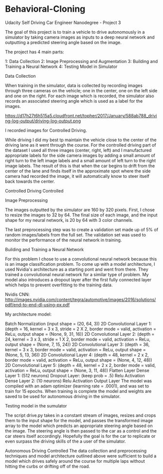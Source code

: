 # Behavioral-Cloning

Udacity Self Driving Car Engineer Nanodegree - Project 3

The goal of this project is to train a vehicle to drive autonomously in a simulator by taking camera images as inputs to a deep neural network and outputting a predicted steering angle based on the image.

The project has 4 main parts:

 1: Data Collection
 2: Image Preprocessing and Augmentation
 3: Building and Training a Neural Network
 4: Testing Model in Simulator

Data Collection

When training in the simulator, data is collected by recording images through three cameras on the vehicle; one in the center, one on the left side and one on the right. For each image which is recorded, the simulator also records an associated steering angle which is used as a label for the images.

https://d17h27t6h515a5.cloudfront.net/topher/2017/January/588ab788_driving-log-output/driving-log-output.png


 I recorded images for Controlled Driving.

While driving I did my best tp maintain the vehicle close to the center of the driving lane as it went through the course. For the controlled driving part of the dataset I used all three images (center, right, left) and I manufactured appropriate labels for the side camera images by adding a small amount of right turn to the left image labels and a small amount of left turn to the right image labels. The result of this is that when the car begins to drift from the center of the lane and finds itself in the approximate spot where the side camera had recorded the image, it will automatically know to steer itself back towards the center.

Controlled Driving
Controlled

Image Preprocessing 

The images outputted by the simulator are 160 by 320 pixels. First,  I chose to resize the images to 32 by 64. The final size of each image, and the input shape for my neural network, is 20 by 64 with 3 color channels.

The last preprocessing step was to create a validation set made up of 5% of random images/labels from the full set. The validation set was used to monitor the performance of the neural network in training.

Building and Training a Neural Network

For this problem I chose to use a convolutional neural network because this is an image classification problem. 
To come up with a model architecture, I used Nvidia's architecture as a starting pont and went from there. They trained a convolutional neural network for a similar type of problem.  My model also introduces a dropout layer after the first fully connected layer which helps to prevent overfitting to the training data.

Nvidis CNN: http://images.nvidia.com/content/tegra/automotive/images/2016/solutions/pdf/end-to-end-dl-using-px.pdf

My architecture model:

Batch Normalization (input shape = (20, 64, 3))
2D Convolutional Layer 1: (depth = 16, kernel = 3 x 3, stride = 2 X 2, border mode = valid, activation = ReLu, output shape = (None, 9, 31, 16))
2D Convolutional Layer 2: (depth = 24, kernel = 3 x 3, stride = 1 X 2, border mode = valid, activation = ReLu, output shape = (None, 7, 15, 24))
2D Convolutional Layer 3: (depth = 36, kernel = 3 x 3, border mode = valid, activation = ReLu, output shape = (None, 5, 13, 36))
2D Convolutional Layer 4: (depth = 48, kernel = 2 x 2, border mode = valid, activation = ReLu, output shape = (None, 4, 12, 48))
2D Convolutional Layer 5: (depth = 48, kernel = 2 x 2, border mode = valid, activation = ReLu, output shape = (None, 3, 11, 48))
Flatten Layer
Dense Layer 1: (512 neurons)
Dropout Layer: (keep prob = .5)
Relu Activation
Dense Layer 2: (10 neurons)
Relu Activation
Output Layer
The model was compiled with an adam optimizer (learning rate = .0001), and was set to train for 15 epochs.  When training is complete the model and weights are saved to be used for autonomous driving in the simulator.

Testing model in the sumulator

The script drive.py takes in a constant stream of images, resizes and crops them to the input shape for the model, and passes the transformed image array to the model which predicts an appropriate steering angle based on the image. The steering angle is then passed to the car as a control and the car steers itself accordingly. Hopefully the goal is for the car to replicate or even surpass the driving skills of the a user of the simulator. 

Autonomous Driving
Controlled
The data collection and preprocessing techniques and model architecture outlined above were sufficient to build a model which drives safely around the course for multiple laps without hitting the curbs or drifting off of the road.
